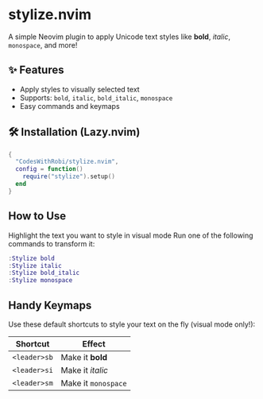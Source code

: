 # stylize.nvim

A simple Neovim plugin to apply Unicode text styles like **bold**, *italic*, `monospace`, and more!

## ✨ Features

- Apply styles to visually selected text
- Supports: `bold`, `italic`, `bold_italic`, `monospace`
- Easy commands and keymaps

## 🛠 Installation (Lazy.nvim)

```lua
{
  "CodesWithRobi/stylize.nvim",
  config = function()
    require("stylize").setup()
  end
}
```

## How to Use

Highlight the text you want to style in visual mode
Run one of the following commands to transform it:

```lua
:Stylize bold
:Stylize italic
:Stylize bold_italic
:Stylize monospace
```

## Handy Keymaps

Use these default shortcuts to style your text on the fly (visual mode only!):


| Shortcut      | Effect         |
|--------------|----------------|
| `<leader>sb` | Make it **bold**    |
| `<leader>si` | Make it *italic*    |
| `<leader>sm` | Make it `monospace` |
